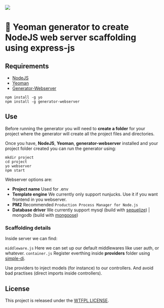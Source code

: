 ![](https://raw.githubusercontent.com/yeoman/media/master/optimized/yeoman-masthead.png)

# 💂 Yeoman generator to create NodeJS web server scaffolding using express-js

## Requirements

- [NodeJS](https://nodejs.org/en/)
- [Yeoman](http://yeoman.io)
- [Generator-Webserver](https://github.com/blanxii/generator-webserver)

```
npm install -g yo
npm install -g generator-webserver
```

## Use

Before running the generator you will need to **create a folder** for your project where the generator will create all the project files and directories.

Once you have, **NodeJS**, **Yeoman**, **generator-webserver** installed and your project folder created you can run the generator using:

```
mkdir project
cd project
yo webserver
npm start
```

Webserver options are:

- **Project name** Used for .env
- **Template engine** We currently only support nunjucks. Use it if you want frontend in you webserver.
- **PM2** Recommended `Production Process Manager for Node.js`
- **Database driver** We currently support mysql (build with [sequelize](http://docs.sequelizejs.com/)) | mongodb (build with [mongoose](http://mongoosejs.com/))

### Scaffolding details
Inside server we can find:

`middleware.js` Here we can set up our default middlewares like user auth, or whatever.
`container.js` Register everthing inside **providers** folder using [simple-di](https://www.npmjs.com/package/simple-di).

Use providers to inject models (for instance) to our controllers. And avoid bad practises (direct imports inside controllers).

## License
This project is released under the [WTFPL LICENSE](http://www.wtfpl.net/ "WTFPL LICENSE").
